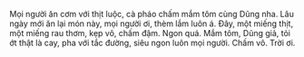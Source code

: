 Mọi người ăn cơm với thịt luộc, cà pháo chấm mắm tôm cùng Dũng nha. Lâu ngày mới ăn lại món này, mọi người ơi, thèm lắm luôn á. Đây, một miếng thịt, một miếng rau thơm, kẹp vô, chấm đậm. Ngon quá. Mắm tôm, Dũng giả, tỏi ớt thật là cay, pha với tắc đường, siêu ngon luôn mọi người. Chấm vô. Trời ơi.